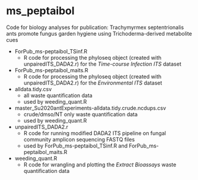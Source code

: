 # ms_peptaibol
Code for biology analyses for publication: Trachymyrmex septentrionalis ants promote fungus garden hygiene using Trichoderma-derived metabolite cues
- ForPub_ms-peptaibol_TSinf.R
  -  R code for processing the phyloseq object (created with unpairedITS_DADA2.r) for the *Time-course Infection ITS* dataset
- ForPub_ms-peptaibol_maits.R
  - R code for processing the phyloseq object (created with unpairedITS_DADA2.r) for the *Environmental ITS* dataset
- alldata.tidy.csv
  - all waste quantification data 
  - used by weeding_quant.R
- master_Su2020antExperiments-alldata.tidy.crude.ncdups.csv
  - crude/dmso/NT only waste quantification data 
  - used by weeding_quant.R
- unpairedITS_DADA2.r
  - R code for running modified DADA2 ITS pipeline on fungal community amplicon sequencing FASTQ files
  - used by ForPub_ms-peptaibol_TSinf.R and ForPub_ms-peptaibol_maits.R
- weeding_quant.R
  - R code for wrangling and plotting the *Extract Bioassays* waste quantification data
